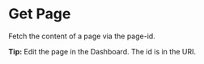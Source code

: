 # Get Page

Fetch the content of a page via the page-id.

**Tip:** Edit the page in the Dashboard. The id is in the URI.
